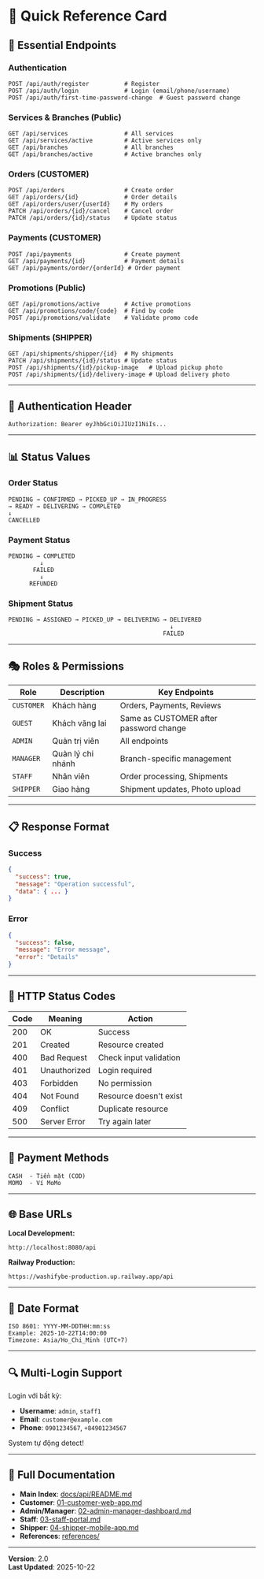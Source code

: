 # 🚀 Quick Reference Card

## 📍 Essential Endpoints

### Authentication
```
POST /api/auth/register          # Register
POST /api/auth/login             # Login (email/phone/username)
POST /api/auth/first-time-password-change  # Guest password change
```

### Services & Branches (Public)
```
GET /api/services                # All services
GET /api/services/active         # Active services only
GET /api/branches                # All branches
GET /api/branches/active         # Active branches only
```

### Orders (CUSTOMER)
```
POST /api/orders                 # Create order
GET /api/orders/{id}             # Order details
GET /api/orders/user/{userId}    # My orders
PATCH /api/orders/{id}/cancel    # Cancel order
PATCH /api/orders/{id}/status    # Update status
```

### Payments (CUSTOMER)
```
POST /api/payments               # Create payment
GET /api/payments/{id}           # Payment details
GET /api/payments/order/{orderId} # Order payment
```

### Promotions (Public)
```
GET /api/promotions/active       # Active promotions
GET /api/promotions/code/{code}  # Find by code
POST /api/promotions/validate    # Validate promo code
```

### Shipments (SHIPPER)
```
GET /api/shipments/shipper/{id}  # My shipments
PATCH /api/shipments/{id}/status # Update status
POST /api/shipments/{id}/pickup-image   # Upload pickup photo
POST /api/shipments/{id}/delivery-image # Upload delivery photo
```

---

## 🔐 Authentication Header

```
Authorization: Bearer eyJhbGciOiJIUzI1NiIs...
```

---

## 📊 Status Values

### Order Status
```
PENDING → CONFIRMED → PICKED_UP → IN_PROGRESS 
→ READY → DELIVERING → COMPLETED
↓
CANCELLED
```

### Payment Status
```
PENDING → COMPLETED
         ↓
       FAILED
         ↓
      REFUNDED
```

### Shipment Status
```
PENDING → ASSIGNED → PICKED_UP → DELIVERING → DELIVERED
                                              ↓
                                            FAILED
```

---

## 🎭 Roles & Permissions

| Role | Description | Key Endpoints |
|------|-------------|---------------|
| `CUSTOMER` | Khách hàng | Orders, Payments, Reviews |
| `GUEST` | Khách vãng lai | Same as CUSTOMER after password change |
| `ADMIN` | Quản trị viên | All endpoints |
| `MANAGER` | Quản lý chi nhánh | Branch-specific management |
| `STAFF` | Nhân viên | Order processing, Shipments |
| `SHIPPER` | Giao hàng | Shipment updates, Photo upload |

---

## 📋 Response Format

### Success
```json
{
  "success": true,
  "message": "Operation successful",
  "data": { ... }
}
```

### Error
```json
{
  "success": false,
  "message": "Error message",
  "error": "Details"
}
```

---

## 🚨 HTTP Status Codes

| Code | Meaning | Action |
|------|---------|--------|
| 200 | OK | Success |
| 201 | Created | Resource created |
| 400 | Bad Request | Check input validation |
| 401 | Unauthorized | Login required |
| 403 | Forbidden | No permission |
| 404 | Not Found | Resource doesn't exist |
| 409 | Conflict | Duplicate resource |
| 500 | Server Error | Try again later |

---

## 📱 Payment Methods

```
CASH  - Tiền mặt (COD)
MOMO  - Ví MoMo
```

---

## 🌐 Base URLs

**Local Development:**
```
http://localhost:8080/api
```

**Railway Production:**
```
https://washifybe-production.up.railway.app/api
```

---

## 📅 Date Format

```
ISO 8601: YYYY-MM-DDTHH:mm:ss
Example: 2025-10-22T14:00:00
Timezone: Asia/Ho_Chi_Minh (UTC+7)
```

---

## 🔍 Multi-Login Support

Login với bất kỳ:
- **Username**: `admin`, `staff1`
- **Email**: `customer@example.com`
- **Phone**: `0901234567`, `+84901234567`

System tự động detect!

---

## 📖 Full Documentation

- **Main Index**: [docs/api/README.md](./README.md)
- **Customer**: [01-customer-web-app.md](./01-customer-web-app.md)
- **Admin/Manager**: [02-admin-manager-dashboard.md](./02-admin-manager-dashboard.md)
- **Staff**: [03-staff-portal.md](./03-staff-portal.md)
- **Shipper**: [04-shipper-mobile-app.md](./04-shipper-mobile-app.md)
- **References**: [references/](./references/)

---

**Version**: 2.0  
**Last Updated**: 2025-10-22
